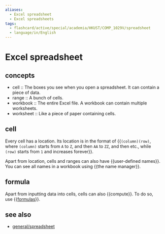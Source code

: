 ```yaml
---
aliases:
  - Excel spreadsheet
  - Excel spreadsheets
tags:
  - flashcard/active/special/academia/HKUST/COMP_1029V/spreadsheet
  - language/in/English
---
```


# Excel spreadsheet

## concepts

- cell :: The boxes you see when you open a spreadsheet. It can contain a piece of data. <!--SR:!2025-01-23,274,330-->
- range :: A bunch of cells. <!--SR:!2024-12-01,233,330-->
- workbook :: The entire Excel file. A workbook can contain multiple worksheets. <!--SR:!2025-01-02,260,330-->
- worksheet :: Like a piece of paper containing cells. <!--SR:!2025-01-27,274,330-->

## cell

Every cell has a location. Its location is in the format of {{`(column)(row)`, where `(column)` starts from `A` to `Z`, and then `AA` to `ZZ`, and then etc., while `(row)` starts from `1` and increases forever}}. <!--SR:!2026-11-14,758,330-->

Apart from location, cells and ranges can also have {{user-defined names}}. You can see all names in a workbook using {{the name manager}}. <!--SR:!2024-11-06,196,310!2024-12-27,253,330-->

## formula

Apart from inputting data into cells, cells can also {{compute}}. To do so, use {{[formulas](formula.md)}}. <!--SR:!2024-11-15,200,310!2025-01-07,259,330-->

## see also

- [general/spreadsheet](../../../../general/spreadsheet.md)
